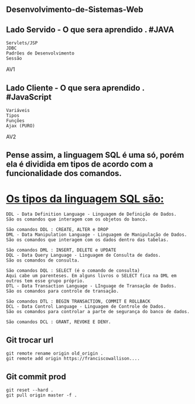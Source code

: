 ## Desenvolvimento-de-Sistemas-Web

## Lado Servido - O que sera aprendido . #JAVA 
    Servlets/JSP
    JDBC
    Padrões de Desenvolvimento
    Sessão
 AV1
## Lado Cliente - O que sera aprendido . #JavaScript 
    Variáveis
    Tipos
    Funções
    Ajax (PURO)
 AV2




## Pense assim, a linguagem SQL é uma só, porém ela é dividida em tipos de acordo com a funcionalidade dos comandos.
# [Os tipos da linguagem SQL são:](https://pt.stackoverflow.com/questions/262867/o-que-s%C3%A3o-as-siglas-ddl-dml-dql-dtl-e-dcl)  
```
DDL - Data Definition Language - Linguagem de Definição de Dados.
São os comandos que interagem com os objetos do banco.
```
```
São comandos DDL : CREATE, ALTER e DROP
DML - Data Manipulation Language - Linguagem de Manipulação de Dados.
São os comandos que interagem com os dados dentro das tabelas.
```
```
São comandos DML : INSERT, DELETE e UPDATE
DQL - Data Query Language - Linguagem de Consulta de dados.
São os comandos de consulta.
```
```
São comandos DQL : SELECT (é o comando de consulta)
Aqui cabe um parenteses. Em alguns livros o SELECT fica na DML em outros tem esse grupo próprio.
DTL - Data Transaction Language - LInguage de Transação de Dados.
São os comandos para controle de transação.
```
```
São comandos DTL : BEGIN TRANSACTION, COMMIT E ROLLBACK
DCL - Data Control Language - Linguagem de Controle de Dados.
São os comandos para controlar a parte de segurança do banco de dados.
```
```
São comandos DCL : GRANT, REVOKE E DENY.
```


## Git trocar url
```
git remote rename origin old_origin .
git remote add origin https://franciscowallison....
```
## Git commit prod
```
git reset --hard .
git pull origin master -f .
```



